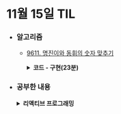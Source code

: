 # 11월 15일 TIL

* ### 알고리즘

    * [9611. 명진이와 동휘의 숫자 맞추기](https://swexpertacademy.com/main/code/problem/problemDetail.do?problemLevel=3&contestProbId=AXBbOcTav0QDFAVg&categoryId=AXBbOcTav0QDFAVg&categoryType=CODE&problemTitle=&orderBy=FIRST_REG_DATETIME&selectCodeLang=ALL&select-1=3&pageSize=10&pageIndex=7)
    
      <details>
      <summary><strong>코드 - 구현(23분)</strong></summary>

        ```java

            import java.io.*;

            class Solution
            {
                public static void main(String args[]) throws Exception
                {
                    BufferedReader br = new BufferedReader(new InputStreamReader(System.in));
                    int T = Integer.parseInt(br.readLine());
             
                    StringBuilder answer = new StringBuilder();
                    for(int test_case = 1; test_case <= T; test_case++)
                    {
                        int n = Integer.parseInt(br.readLine());
                        int totalScore = 0;
                        for(int i=0 ; i<n ; i++){
                            String[] split = br.readLine().split(" ");
                             
                            int x = Integer.parseInt(split[0]);
                            int y = Integer.parseInt(split[1]);
                             
                            int r = (int)Math.ceil(Math.sqrt(x * x + y * y));
                             
                            totalScore += getScore(r);
                        }
                        answer.append("#").append(test_case).append(" ")
                                .append(totalScore).append("\n");
                    }
                     
                    System.out.println(answer);
                    br.close();
                }
                 
                private static int getScore(int distance){
                    if(distance <= 20)
                        return 10;
                    if(distance <= 40)
                        return 9;
                    if(distance <= 60)
                        return 8;
                    if(distance <= 80)
                        return 7;
                    if(distance <= 100)
                        return 6;
                    if(distance <= 120)
                        return 5;
                    if(distance <= 140)
                        return 4;
                    if(distance <= 160)
                        return 3;
                    if(distance <= 180)
                        return 2;
                    if(distance <= 200)
                        return 1;
                    return 0;
                }
            }

        ```

    </details>

* ### 공부한 내용

    <details>
    <summary><strong>리액티브 프로그래밍</strong></summary>

    * <h3>리액티브란</h3>

        * 리액티브는 말그대로 반응을 한다는 의미로 어떠한 이벤트가 발생하면 적절한 응답을 하는 것이다.

    * <h3>그렇다면 리액티브 시스템에서 반응을 잘한다는 것은 어떤 의미일까</h3>

        * 리액티브 시스템에서 반응을 잘한다는 것은 클라이언트의 요청에 대해 즉각적으로 응답을 줌으로써 지연 시간을 최소화하는 것이다.

        * 이를 위해서 리액티브 선언문을 보고 리액티브 시스템을 이해해야 한다. 리액티브 선언문은 <strong>MEANS(수단), FORM(형성), VALUE(가치)</strong>로 나눌 수 있다.

        1. <strong>Means</strong>: 리액티브 시스템에서 비동기 메시지 기반의 통신을 통해 구성요소들 간의 느슨한 결합, 격리성, 위치 투명성을 보장한다.
        
        2. <strong>FORM</strong>: 메시지 기반 통신을 통해서 어떠한 형태를 지니는 시스템으로 형성되는지를 표현하며, 탄력성과 회복성을 보여준다. 탄련성은 작업량의 변화가 있더라도 일정한 응답을 유지하는 것을 의미한다. 회복성은 시스템에 장애가 발생하더라도 응답성을 유지하는 것으로 시스템의 구성 요소들이 독립적으로 분리하여 장애가 발생하더라도 전체 시스템은 계속 응답이 가능하고 장애가 발생한 부분만 복구하면 된다는 의미이다.
        
        3. <strong>VALUE</strong>: 회복성과 예측 가능한 규모 확장 알고리즘을 통해 시스템의 탄력성을 확보하여 즉각적으로 응답이 가능한 시스템을 구축할 수 있다는 것이다. 이것이 리액티브 시스템의 핵심 가치를 보여준다고 말할 수 있다.


    * <h3>리액트 프로그래밍이란</h3>

        * 리액티브 시스템을 구축하는 데 필요한 프로그래밍 모델을 리액티브 프로그래밍이라고 한다. 리액티브 시스템은 논블락킹 방식의 통신이다.

        * 리액티브 프로그래밍을 알기 위해서 선언형 프로그래밍, data streams, the propagation of change에 대해 알아야 한다.
        
        * 1. <strong>선언형 프로그래밍</strong>: 실행할 동작을 명시적으로 작성하는 C언어나 JAVA같은 명령형 프로그래밍 방식과 다르게 실행할 동작을 구체적으로 명시하지 않고 이러한 동작을 하겠다는 목표만 선언하는 방식

        * 2. <strong>data streams 와 propagation of change</strong>: data streams는 데이터의 흐름으로 데이터가 지속적으로 발생한다는 의미이고, propagation of change는 지속적으로 데이터가 발생할 때마다 이것을 변환하고 전달하는 것을 의미한다.

    * <h3>리액티브 프로그래밍 코드 구성</h3>

        * <strong>Publisher</strong>: 입력으로 들어오는 데이터를 제공하는 역할

        * <strong>Subscriber</strong>: Publisher가 제공한 데이터를 전달받아서 사용하는 주체

        * <strong>Data Source</strong>: Publisher의 입력으로 들어오는 데이터를 대표하는 용어
        
        * <strong>Operator</strong>: Publisher와 Subscriber 사이에서 가공 처리를 담당

    <br/>
    
    <br/>
    
    **황정식 저자 - 스프링으로 시작하는 리액티브 프로그래밍**

    </details>